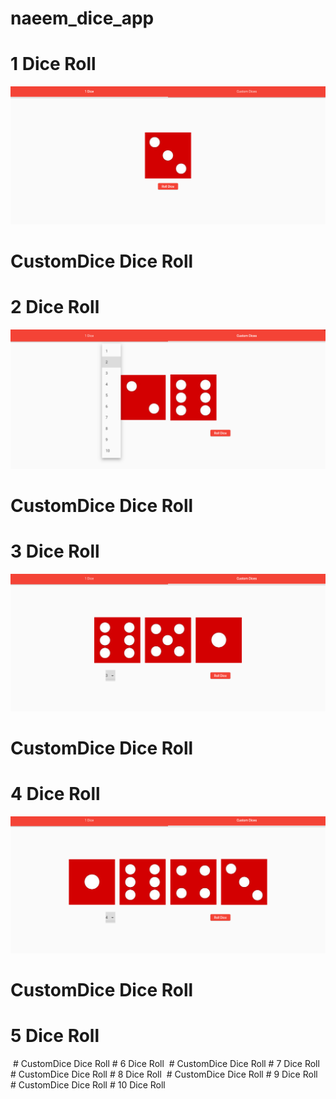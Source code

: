 # naeem_dice_app
# 1 Dice Roll
<img src="https://github.com/naeem92/MobileApplication/blob/main/naeem_dice_app/Screenshort/Dice1.PNG">

# CustomDice Dice Roll
# 2 Dice Roll
<img src="https://github.com/naeem92/MobileApplication/blob/main/naeem_dice_app/Screenshort/Dice2.PNG">

# CustomDice Dice Roll
# 3 Dice Roll
<img src="https://github.com/naeem92/MobileApplication/blob/main/naeem_dice_app/Screenshort/Dice3.PNG">

# CustomDice Dice Roll
# 4 Dice Roll
<img src="https://github.com/naeem92/MobileApplication/blob/main/naeem_dice_app/Screenshort/Dice4.PNG">

# CustomDice Dice Roll
# 5 Dice Roll
<img src="">
# CustomDice Dice Roll
# 6 Dice Roll
<img src="">
# CustomDice Dice Roll
# 7 Dice Roll
<img src="">
# CustomDice Dice Roll
# 8 Dice Roll
<img src="">
# CustomDice Dice Roll
# 9 Dice Roll
<img src="">
# CustomDice Dice Roll
# 10 Dice Roll
<img src="">
